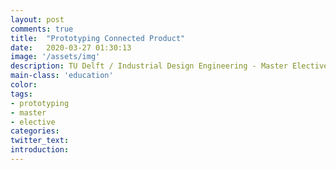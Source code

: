 ```yaml
---
layout: post
comments: true
title:  "Prototyping Connected Product"
date:   2020-03-27 01:30:13
image: '/assets/img'
description: TU Delft / Industrial Design Engineering - Master Elective (ID5415)
main-class: 'education'
color:
tags:
- prototyping
- master
- elective
categories:
twitter_text:
introduction: 
---
```



